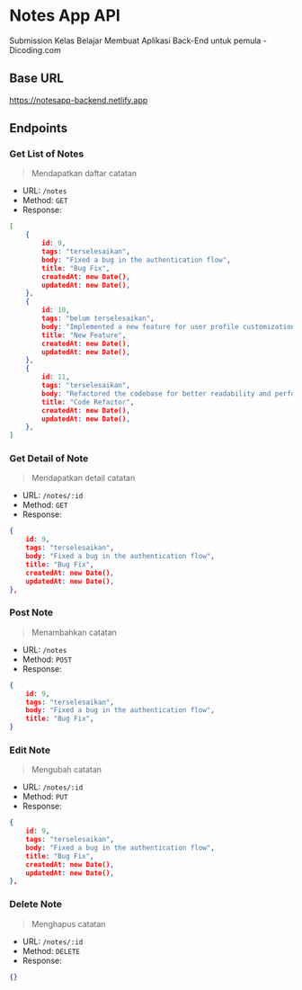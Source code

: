 # Notes App API
Submission Kelas Belajar Membuat Aplikasi Back-End untuk pemula - Dicoding.com


## Base URL

https://notesapp-backend.netlify.app

## Endpoints

### Get List of Notes

> Mendapatkan daftar catatan

- URL: `/notes`
- Method: `GET`
- Response:

```json
[   
    {
        id: 9,
        tags: "terselesaikan",
        body: "Fixed a bug in the authentication flow",
        title: "Bug Fix",
        createdAt: new Date(),
        updatedAt: new Date(),
    },
    {
        id: 10,
        tags: "belum terselesaikan",
        body: "Implemented a new feature for user profile customization",
        title: "New Feature",
        createdAt: new Date(),
        updatedAt: new Date(),
    },
    {
        id: 11,
        tags: "terselesaikan",
        body: "Refactored the codebase for better readability and performance",
        title: "Code Refactor",
        createdAt: new Date(),
        updatedAt: new Date(),
    },
]
```

### Get Detail of Note

> Mendapatkan detail catatan

- URL: `/notes/:id`
- Method: `GET`
- Response:

```json
{
    id: 9,
    tags: "terselesaikan",
    body: "Fixed a bug in the authentication flow",
    title: "Bug Fix",
    createdAt: new Date(),
    updatedAt: new Date(),
},
```

### Post Note

> Menambahkan catatan

- URL: `/notes`
- Method: `POST`
- Response:

```json
{
    id: 9,
    tags: "terselesaikan",
    body: "Fixed a bug in the authentication flow",
    title: "Bug Fix",
}
```

### Edit Note

> Mengubah catatan

- URL: `/notes/:id`
- Method: `PUT`
- Response:

```json
{
    id: 9,
    tags: "terselesaikan",
    body: "Fixed a bug in the authentication flow",
    title: "Bug Fix",
    createdAt: new Date(),
    updatedAt: new Date(),
},
```

### Delete Note

> Menghapus catatan

- URL: `/notes/:id`
- Method: `DELETE`
- Response:

```json
{}
```
